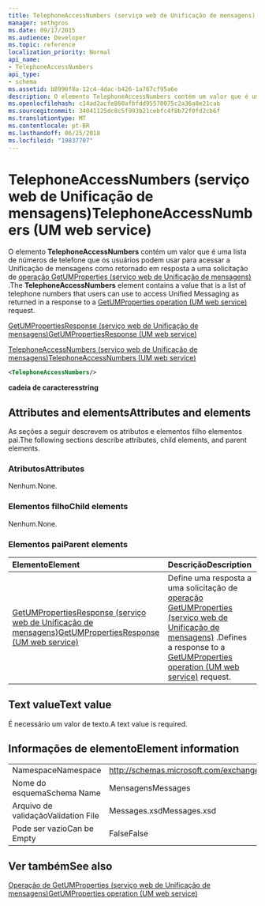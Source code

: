 ```yaml
---
title: TelephoneAccessNumbers (serviço web de Unificação de mensagens)
manager: sethgros
ms.date: 09/17/2015
ms.audience: Developer
ms.topic: reference
localization_priority: Normal
api_name:
- TelephoneAccessNumbers
api_type:
- schema
ms.assetid: b8990f8a-12c4-4dac-b426-1a767cf95a6e
description: O elemento TelephoneAccessNumbers contém um valor que é uma lista de números de telefone que os usuários podem usar para acessar a Unificação de mensagens como retornado em resposta a uma solicitação do GetUMProperties operação (serviço web de Unificação de mensagens).
ms.openlocfilehash: c14ad2acfe860afbfdd95570075c2a36a8e21cab
ms.sourcegitcommit: 34041125dc8c5f993b21cebfc4f8b72f0fd2cb6f
ms.translationtype: MT
ms.contentlocale: pt-BR
ms.lasthandoff: 06/25/2018
ms.locfileid: "19837707"
---
```

# <a name="telephoneaccessnumbers-um-web-service"></a><span data-ttu-id="1dfd0-103">TelephoneAccessNumbers (serviço web de Unificação de mensagens)</span><span class="sxs-lookup"><span data-stu-id="1dfd0-103">TelephoneAccessNumbers (UM web service)</span></span>

<span data-ttu-id="1dfd0-104">O elemento **TelephoneAccessNumbers** contém um valor que é uma lista de números de telefone que os usuários podem usar para acessar a Unificação de mensagens como retornado em resposta a uma solicitação de [operação GetUMProperties (serviço web de Unificação de mensagens)](getumproperties-operation-um-web-service.md) .</span><span class="sxs-lookup"><span data-stu-id="1dfd0-104">The **TelephoneAccessNumbers** element contains a value that is a list of telephone numbers that users can use to access Unified Messaging as returned in a response to a [GetUMProperties operation (UM web service)](getumproperties-operation-um-web-service.md) request.</span></span> 
  
[<span data-ttu-id="1dfd0-105">GetUMPropertiesResponse (serviço web de Unificação de mensagens)</span><span class="sxs-lookup"><span data-stu-id="1dfd0-105">GetUMPropertiesResponse (UM web service)</span></span>](getumpropertiesresponse-um-web-service.md)
  
[<span data-ttu-id="1dfd0-106">TelephoneAccessNumbers (serviço web de Unificação de mensagens)</span><span class="sxs-lookup"><span data-stu-id="1dfd0-106">TelephoneAccessNumbers (UM web service)</span></span>](telephoneaccessnumbers-um-web-service.md)
  
```xml
<TelephoneAccessNumbers/>
```

 <span data-ttu-id="1dfd0-107">**cadeia de caracteres**</span><span class="sxs-lookup"><span data-stu-id="1dfd0-107">**string**</span></span>
## <a name="attributes-and-elements"></a><span data-ttu-id="1dfd0-108">Attributes and elements</span><span class="sxs-lookup"><span data-stu-id="1dfd0-108">Attributes and elements</span></span>

<span data-ttu-id="1dfd0-109">As seções a seguir descrevem os atributos e elementos filho elementos pai.</span><span class="sxs-lookup"><span data-stu-id="1dfd0-109">The following sections describe attributes, child elements, and parent elements.</span></span>
  
### <a name="attributes"></a><span data-ttu-id="1dfd0-110">Atributos</span><span class="sxs-lookup"><span data-stu-id="1dfd0-110">Attributes</span></span>

<span data-ttu-id="1dfd0-111">Nenhum.</span><span class="sxs-lookup"><span data-stu-id="1dfd0-111">None.</span></span>
  
### <a name="child-elements"></a><span data-ttu-id="1dfd0-112">Elementos filho</span><span class="sxs-lookup"><span data-stu-id="1dfd0-112">Child elements</span></span>

<span data-ttu-id="1dfd0-113">Nenhum.</span><span class="sxs-lookup"><span data-stu-id="1dfd0-113">None.</span></span>
  
### <a name="parent-elements"></a><span data-ttu-id="1dfd0-114">Elementos pai</span><span class="sxs-lookup"><span data-stu-id="1dfd0-114">Parent elements</span></span>

|<span data-ttu-id="1dfd0-115">**Elemento**</span><span class="sxs-lookup"><span data-stu-id="1dfd0-115">**Element**</span></span>|<span data-ttu-id="1dfd0-116">**Descrição**</span><span class="sxs-lookup"><span data-stu-id="1dfd0-116">**Description**</span></span>|
|:-----|:-----|
|[<span data-ttu-id="1dfd0-117">GetUMPropertiesResponse (serviço web de Unificação de mensagens)</span><span class="sxs-lookup"><span data-stu-id="1dfd0-117">GetUMPropertiesResponse (UM web service)</span></span>](getumpropertiesresponse-um-web-service.md) <br/> |<span data-ttu-id="1dfd0-118">Define uma resposta a uma solicitação de [operação GetUMProperties (serviço web de Unificação de mensagens)](getumproperties-operation-um-web-service.md) .</span><span class="sxs-lookup"><span data-stu-id="1dfd0-118">Defines a response to a [GetUMProperties operation (UM web service)](getumproperties-operation-um-web-service.md) request.</span></span>  <br/> |
   
## <a name="text-value"></a><span data-ttu-id="1dfd0-119">Text value</span><span class="sxs-lookup"><span data-stu-id="1dfd0-119">Text value</span></span>

<span data-ttu-id="1dfd0-120">É necessário um valor de texto.</span><span class="sxs-lookup"><span data-stu-id="1dfd0-120">A text value is required.</span></span>
  
## <a name="element-information"></a><span data-ttu-id="1dfd0-121">Informações de elemento</span><span class="sxs-lookup"><span data-stu-id="1dfd0-121">Element information</span></span>

|||
|:-----|:-----|
|<span data-ttu-id="1dfd0-122">Namespace</span><span class="sxs-lookup"><span data-stu-id="1dfd0-122">Namespace</span></span>  <br/> |http://schemas.microsoft.com/exchange/services/2006/messages  <br/> |
|<span data-ttu-id="1dfd0-123">Nome do esquema</span><span class="sxs-lookup"><span data-stu-id="1dfd0-123">Schema Name</span></span>  <br/> |<span data-ttu-id="1dfd0-124">Mensagens</span><span class="sxs-lookup"><span data-stu-id="1dfd0-124">Messages</span></span>  <br/> |
|<span data-ttu-id="1dfd0-125">Arquivo de validação</span><span class="sxs-lookup"><span data-stu-id="1dfd0-125">Validation File</span></span>  <br/> |<span data-ttu-id="1dfd0-126">Messages.xsd</span><span class="sxs-lookup"><span data-stu-id="1dfd0-126">Messages.xsd</span></span>  <br/> |
|<span data-ttu-id="1dfd0-127">Pode ser vazio</span><span class="sxs-lookup"><span data-stu-id="1dfd0-127">Can be Empty</span></span>  <br/> |<span data-ttu-id="1dfd0-128">False</span><span class="sxs-lookup"><span data-stu-id="1dfd0-128">False</span></span>  <br/> |
   
## <a name="see-also"></a><span data-ttu-id="1dfd0-129">Ver também</span><span class="sxs-lookup"><span data-stu-id="1dfd0-129">See also</span></span>



[<span data-ttu-id="1dfd0-130">Operação de GetUMProperties (serviço web de Unificação de mensagens)</span><span class="sxs-lookup"><span data-stu-id="1dfd0-130">GetUMProperties operation (UM web service)</span></span>](getumproperties-operation-um-web-service.md)

